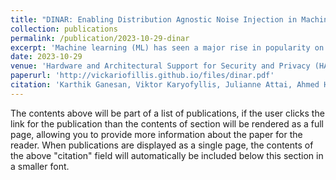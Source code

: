 ```yaml
---
title: "DINAR: Enabling Distribution Agnostic Noise Injection in Machine Learning Hardware"
collection: publications
permalink: /publication/2023-10-29-dinar
excerpt: 'Machine learning (ML) has seen a major rise in popularity on edge devices in recent years, ranging from IoT devices to self-driving cars. Security in a critical consideration on these platforms. State-of-the-art security-centric ML algorithms (e.g., differentially private ML, adversarial robustness) require noise sampled from Laplace or Gaussian distributions. Edge accelerators lack CPUs to add such noise. Existing hardware approaches to generate noise on-the-fly incur high overheads and leak side-channel information that can undermine security. To remedy this, we propose DINAR, lightweight hardware that enables noise addition from arbitrary distributions. For differentially private ML, DINAR enables noise addition while incurring 23x lower area and 40x lower energy compared to producing noise directly on-chip.'
date: 2023-10-29
venue: 'Hardware and Architectural Support for Security and Privacy (HASP) 2023'
paperurl: 'http://vickariofillis.github.io/files/dinar.pdf'
citation: 'Karthik Ganesan, Viktor Karyofyllis, Julianne Attai, Ahmed Hamoda, and Natalie Enright Jerger. 2023. DINAR: Enabling Distribution Agnostic Noise Injection in Machine Learning Hardware. In Proceedings of the 12th International Workshop on Hardware and Architectural Support for Security and Privacy (HASP '23). Association for Computing Machinery, New York, NY, USA, 38–46. https://doi.org/10.1145/3623652.3623665'
---
```


The contents above will be part of a list of publications, if the user clicks the link for the publication than the contents of section will be rendered as a full page, allowing you to provide more information about the paper for the reader. When publications are displayed as a single page, the contents of the above "citation" field will automatically be included below this section in a smaller font.
